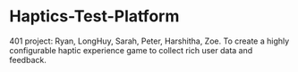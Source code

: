 # Haptics-Test-Platform
401 project: Ryan, LongHuy, Sarah, Peter, Harshitha, Zoe.
To create a highly configurable haptic experience game to collect rich user data and feedback.
